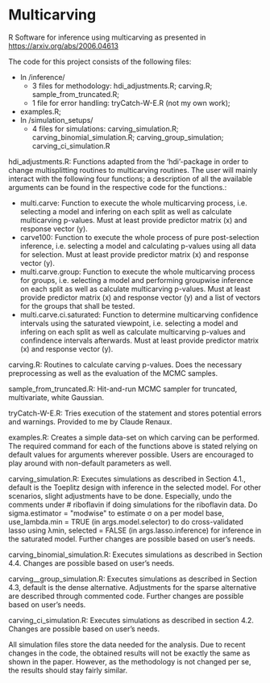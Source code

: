 # Multicarving
R Software for inference using multicarving as presented in https://arxiv.org/abs/2006.04613

The code for this project consists of the following files: 
 - In /inference/  
   - 3 files for methodology: hdi_adjustments.R; carving.R; sample_from_truncated.R;   
   - 1 file for error handling: tryCatch-W-E.R (not my own work);  
 - examples.R;
 - In /simulation_setups/  
   - 4 files for simulations: carving_simulation.R; carving_binomial_simulation.R; carving_group_simulation; carving_ci_simulation.R


hdi_adjustments.R: Functions adapted from the ‘hdi’-package in order to change multisplitting routines to multicarving routines. The user will mainly interact with the following four functions; a description of all the available arguments can be found in the respective code for the functions.:
   - multi.carve: Function to execute the whole multicarving process, i.e. selecting a model and infering on each split as well as calculate multicarving p-values. Must at         least provide predictor matrix (x) and response vector (y).
   - carve100: Function to execute the whole process of pure post-selection inference, i.e. selecting a model and calculating p-values using all data for selection. Must at       least provide predictor matrix (x) and response vector (y).
   - multi.carve.group: Function to execute the whole multicarving process for groups, i.e. selecting a model and performing groupwise inference on each split as well as           calculate multicarving p-values. Must at least provide predictor matrix (x) and response vector (y) and a list of vectors for the groups that shall be tested.
   - multi.carve.ci.saturated: Function to determine multicarving confidence intervals using the saturated viewpoint, i.e. selecting a model and infering on each split as         well as calculate multicarving p-values and confindence intervals afterwards. Must at least provide predictor matrix (x) and response vector (y).
  
carving.R: Routines to calculate carving p-values. Does the necessary preprocessing as well as the evaluation of the MCMC samples. 

sample_from_truncated.R: Hit-and-run MCMC sampler for truncated, multivariate, white Gaussian.

tryCatch-W-E.R: Tries execution of the statement and stores potential errors and warnings. Provided to me by Claude Renaux.

examples.R: Creates a simple data-set on which carving can be performed. The required command for each of the functions above is stated relying on default values for arguments wherever possible. Users are encouraged to play around with non-default parameters as well. 

carving_simulation.R: Executes simulations as described in Section 4.1., default is the Toeplitz design with inference in the selected model. For other scenarios, slight adjustments have to be done. Especially, undo the comments under # riboflavin if doing simulations for the riboflavin data. Do sigma.estimator = "modwise" to estimate σ on a per model base, use_lambda.min = TRUE (in args.model.selector) to do cross-validated lasso using λmin, selected = FALSE (in args.lasso.inference) for inference in the saturated model. Further changes are possible based on user’s needs.

carving_binomial_simulation.R: Executes simulations as described in Section 4.4. Changes are possible based on user’s needs.

carving__group_simulation.R: Executes simulations as described in Section 4.3, default is the dense alternative. Adjustments for the sparse alternative are described through commented code. Further changes are possible based on user’s needs.

carving_ci_simulation.R: Executes simulations as described in section 4.2. Changes are possible based on user’s needs.

All simulation files store the data needed for the analysis. Due to recent changes in the code, the obtained results will not be exactly the same as shown in the paper. However, as the methodology is not changed per se, the results should stay fairly similar.


